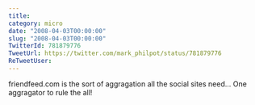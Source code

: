 ```yaml
---
title: 
category: micro
date: "2008-04-03T00:00:00"
slug: "2008-04-03T00:00:00"
TwitterId: 781879776
TweetUrl: https://twitter.com/mark_philpot/status/781879776
ReTweetUser: 
---
```


friendfeed.com is the sort of aggragation all the social sites need... One aggragator to rule the all!